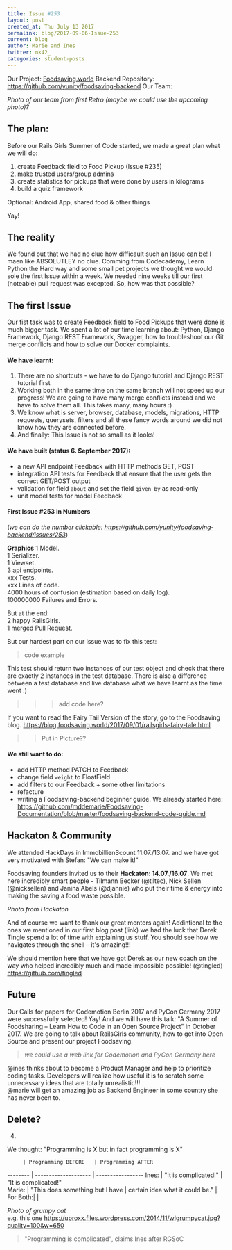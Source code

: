 ```yaml
---
title: Issue #253
layout: post
created_at: Thu July 13 2017
permalink: blog/2017-09-06-Issue-253
current: blog
author: Marie and Ines
twitter: nk42_
categories: student-posts
---
```



Our Project:  [Foodsaving.world](https://foodsaving.world) Backend
Repository:   <https://github.com/yunity/foodsaving-backend>
Our Team:     

_Photo of our team from first Retro (maybe we could use the upcoming photo)?_

## The plan:
Before our Rails Girls Summer of Code started, we made a great plan what we will do:

1. create Feedback field to Food Pickup (Issue #235)
2. make trusted users/group admins    
3. create statistics for pickups that were done by users in kilograms   
4. build a quiz framework   

Optional: Android App, shared food & other things

Yay!


## The reality
We found out that we had no clue how difficault such an Issue can be! I maen like ABSOLUTLEY no clue. Comming from Codecademy, Learn Python the Hard way and some small pet projects we thought we would sole the first Issue within a week. We needed nine weeks till our first (noteable) pull request was excepted. So, how was that possible? 


## The first Issue

Our fist task was to create Feedback field to Food Pickups that were done is much bigger task. We spent a lot of our time learning about: Python, Django Framework, Django REST Framework, Swagger, how to troubleshoot our Git merge conflicts and how to solve our Docker complaints.


#### We have learnt:    
1. There are no shortcuts - we have to do Django tutorial and Django REST tutorial first  
2. Working both in the same time on the same branch will not speed up our progress! We are going to have many merge conflicts instead and we have to solve them all. This takes many, many hours :)  
3. We know what is server, browser, database, models, migrations, HTTP requests, querysets, filters and all these fancy words around we did not know how they are connected before.
4. And finally: This Issue is not so small as it looks!


#### We have built (status 6. September 2017):   
- a new API endpoint Feedback with HTTP methods GET, POST  
- integration API tests for Feedback that ensure that the user gets the correct GET/POST output  
- validation for field ```about``` and set the field ```given_by``` as read-only
- unit model tests for model Feedback



#### First Issue #253 in Numbers
(_we can do the number clickable: <https://github.com/yunity/foodsaving-backend/issues/253>_)

**Graphics**
1 Model.  
1 Serializer.    
1 Viewset.    
3 api endpoints.      
xxx Tests.    
xxx Lines of code.         
4000 hours of confusion (estimation based on daily log).    
100000000 Failures and Errors.
   
But at the end:    
2 happy RailsGirls.  
1 merged Pull Request. 

But our hardest part on our issue was to fix this test:
> code example

This test should return two instances of our test object and check that there are exactly 2 instances in the test database. There is alse a difference between a test database and live database what we have learnt as the time went :)



>>> add code here?

If you want to read the Fairy Tail Version of the story, go to the Foodsaving blog.
https://blog.foodsaving.world/2017/09/01/railsgirls-fairy-tale.html

>> Put in Picture??


#### We still want to do:
- add HTTP method PATCH to Feedback
- change field ```weight``` to FloatField
- add filters to our Feedback + some other limitations
- refacture
- writing a Foodsaving-backend beginner guide. We already started here: <https://github.com/mddemarie/Foodsaving-Documentation/blob/master/foodsaving-backend-code-guide.md>


## Hackaton & Community

We attended HackDays in ImmobillienScount 11.07./13.07. and we have got very motivated with Stefan: "We can make it!"

Foodsaving founders invited us to their **Hackaton: 14.07./16.07**. We met here incredibly smart people - Tilmann Becker (@tiltec), Nick Sellen (@nicksellen) and Janina Abels (@djahnie) who put their time & energy into making the saving a food waste possible.

_Photo from Hackaton_

And of course we want to thank our great mentors again! Addintional to the ones we mentioned in our first blog post (link) we had the luck that Derek Tingle spend a lot of time with explaining us stuff. You should see how we navigates through the shell – it's amazing!!!

We should mention here that we have got Derek as our new coach on the way who helped incredibly much and made impossible possible! (@tingled) <https://github.com/tingled>


## Future
Our Calls for papers for Codemotion Berlin 2017 and PyCon Germany 2017 were successfully selected! Yay! And we will have this talk: "A Summer of Foodsharing – Learn How to Code in an Open Source Project" in October 2017. We are going to talk about RailsGirls community, how to get into Open Source and present our project Foodsaving.

> _we could use a web link for Codemotion and PyCon Germany here_
 
@ines thinks about to become a Product Manager and help to prioritize coding tasks. Developers will realize how useful it is to scratch some unnecessary ideas that are totally unrealistic!!!   
@marie will get an amazing job as Backend Engineer in some country she has never been to.




## Delete?

4.
We thought: "Programming is X but in fact programming is X"

         | Programming BEFORE   | Programming AFTER
-------- | -------------------- | -----------------
Ines:    | "It is complicated!" |	"It is complicated!"    
Marie:   | "This does something but I have | 
           certain idea what it could be."  |			     
For Both:|   | 



_Photo of grumpy cat_  
e.g. this one <https://uproxx.files.wordpress.com/2014/11/wlgrumpycat.jpg?quality=100&w=650>
> "Programming is complicated", claims Ines after RGSoC      
